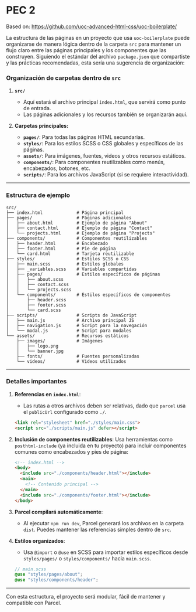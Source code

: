 # PEC 2

Based on: https://github.com/uoc-advanced-html-css/uoc-boilerplate/


La estructura de las páginas en un proyecto que usa `uoc-boilerplate` puede organizarse de manera lógica dentro de la carpeta `src` para mantener un flujo claro entre las páginas principales y los componentes que las construyen. Siguiendo el estándar del archivo `package.json` que compartiste y las prácticas recomendadas, esta sería una sugerencia de organización:

### Organización de carpetas dentro de `src`

1. **`src/`**
   - Aquí estará el archivo principal `index.html`, que servirá como punto de entrada.
   - Las páginas adicionales y los recursos también se organizarán aquí.

2. **Carpetas principales:**
   - **`pages/`**: Para todas las páginas HTML secundarias.
   - **`styles/`**: Para los estilos SCSS o CSS globales y específicos de las páginas.
   - **`assets/`**: Para imágenes, fuentes, videos y otros recursos estáticos.
   - **`components/`**: Para componentes reutilizables como menús, encabezados, botones, etc.
   - **`scripts/`**: Para los archivos JavaScript (si se requiere interactividad).

---

### Estructura de ejemplo

```plaintext
src/
├── index.html             # Página principal
├── pages/                 # Páginas adicionales
│   ├── about.html         # Ejemplo de página "About"
│   ├── contact.html       # Ejemplo de página "Contact"
│   └── projects.html      # Ejemplo de página "Projects"
├── components/            # Componentes reutilizables
│   ├── header.html        # Encabezado
│   ├── footer.html        # Pie de página
│   └── card.html          # Tarjeta reutilizable
├── styles/                # Estilos SCSS o CSS
│   ├── main.scss          # Estilos globales
│   ├── _variables.scss    # Variables compartidas
│   ├── pages/             # Estilos específicos de páginas
│   │   ├── about.scss
│   │   ├── contact.scss
│   │   └── projects.scss
│   └── components/        # Estilos específicos de componentes
│       ├── header.scss
│       ├── footer.scss
│       └── card.scss
├── scripts/               # Scripts de JavaScript
│   ├── main.js            # Archivo principal JS
│   ├── navigation.js      # Script para la navegación
│   └── modal.js           # Script para modales
└── assets/                # Recursos estáticos
    ├── images/            # Imágenes
    │   ├── logo.png
    │   └── banner.jpg
    ├── fonts/             # Fuentes personalizadas
    └── videos/            # Videos utilizados
```

---

### Detalles importantes

1. **Referencias en `index.html`**:
   - Las rutas a otros archivos deben ser relativas, dado que `parcel` usa el `publicUrl` configurado como `./`.

   ```html
   <link rel="stylesheet" href="./styles/main.css">
   <script src="./scripts/main.js" defer></script>
   ```

2. **Inclusión de componentes reutilizables**:
   Usa herramientas como `posthtml-include` (ya incluida en tu proyecto) para incluir componentes comunes como encabezados y pies de página:

   ```html
   <!-- index.html -->
   <body>
     <include src="./components/header.html"></include>
     <main>
       <!-- Contenido principal -->
     </main>
     <include src="./components/footer.html"></include>
   </body>
   ```

3. **Parcel compilará automáticamente**:
   - Al ejecutar `npm run dev`, Parcel generará los archivos en la carpeta `dist`. Puedes mantener las referencias simples dentro de `src`.

4. **Estilos organizados**:
   - Usa `@import` o `@use` en SCSS para importar estilos específicos desde `styles/pages/` o `styles/components/` hacia `main.scss`.

   ```scss
   // main.scss
   @use "styles/pages/about";
   @use "styles/components/header";
   ```

---

Con esta estructura, el proyecto será modular, fácil de mantener y compatible con Parcel.
